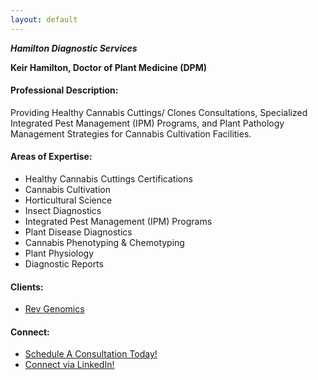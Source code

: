 ```yaml
---
layout: default
---
```

***Hamilton Diagnostic Services*** 

**Keir Hamilton, Doctor of Plant Medicine (DPM)**


#### Professional Description: 
Providing Healthy Cannabis Cuttings/ Clones Consultations, Specialized Integrated Pest Management (IPM) Programs, and Plant Pathology Management Strategies for Cannabis Cultivation Facilities.

#### Areas of Expertise:
* Healthy Cannabis Cuttings Certifications
* Cannabis Cultivation
* Horticultural Science
* Insect Diagnostics
* Integrated Pest Management (IPM) Programs
* Plant Disease Diagnostics
* Cannabis Phenotyping & Chemotyping
* Plant Physiology
* Diagnostic Reports

#### Clients:
* [Rev Genomics](https://www.revgenomics.com/)

#### Connect:
* [Schedule A Consultation Today!](https://form.jotform.com/213345885624159)
* [Connect via LinkedIn!](https://www.linkedin.com/in/keirhamilton/)

